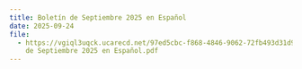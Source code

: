 ```yaml
---
title: Boletín de Septiembre 2025 en Español
date: 2025-09-24
file:
  - https://vgiql3uqck.ucarecd.net/97ed5cbc-f868-4846-9062-72fb493d31d9/Boletín
    de Septiembre 2025 en Español.pdf
---
```

